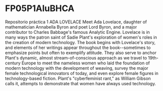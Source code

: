# FP05P1AluBHCA
Repositorio práctica 1
ADA LOVELACE
Meet Ada Lovelace, daughter of mathematician Annabella Byron and poet Lord Byron, and a major contributor to Charles Babbage's famous Analytic Engine. Lovelace is in many ways the patron saint of Sadie Plant's exploration of women's roles in the creation of modern technology. The book begins with Lovelace's story, and elements of her writings appear throughout the book--sometimes to emphasize points but often to exemplify attitude. They also serve to anchor Plant's dynamic, almost stream-of-conscious approach as we travel to 19th-century Europe to meet the nameless women who laid the foundation of modern technology with the development of weaving, survey the major female technological innovators of today, and even explore female figures in technology-based fiction. Plant's "cyberfeminist rant," as William Gibson calls it, attempts to demonstrate that women have always used technology.


